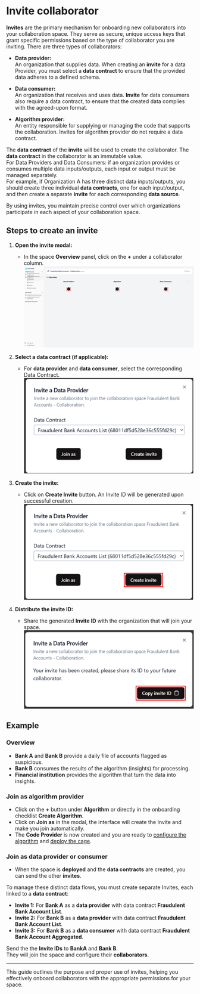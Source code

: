 # Invite collaborator

**Invites** are the primary mechanism for onboarding new collaborators into your collaboration space. They serve as secure, unique access keys that grant specific permissions based on the type of collaborator you are inviting. There are three types of collaborators:

- **Data provider:**  
  An organization that supplies data. When creating an **invite** for a data Provider, you must select a **data contract** to ensure that the provided data adheres to a defined schema.

- **Data consumer:**  
  An organization that receives and uses data. **Invite** for data consumers also require a data contract, to ensure that the created data complies with the agreed-upon format.

- **Algorithm provider:**  
  An entity responsible for supplying or managing the code that supports the collaboration. Invites for algorithm provider do not require a data contract.

The **data contract** of the **invite** will be used to create the collaborator. The **data contract** in the collaborator is an immutable value.  
For Data Providers and Data Consumers: if an organization provides or consumes multiple data inputs/outputs, each input or output must be managed separately.  
For example, if Organization A has three distinct data inputs/outputs, you should create three individual **data contracts**, one for each input/output, and then create a separate **invite** for each corresponding **data source**.

By using invites, you maintain precise control over which organizations participate in each aspect of your collaboration space.

## Steps to create an invite

1. **Open the invite modal:**

   - In the space **Overview** panel, click on the **+** under a collaborator column.  
     ![empty space overview](img/empty_space.png)

2. **Select a data contract (if applicable):**

   - For **data provider** and **data consumer**, select the corresponding Data Contract.
     ![create invite ](img/16_invite_data_provider_withDC.png)

3. **Create the invite:**

   - Click on **Create Invite** button. An Invite ID will be generated upon successful creation.
     ![create invite ](img/16_invite_data_provider_withDC_create.png)

4. **Distribute the invite ID:**
   - Share the generated **Invite ID** with the organization that will join your space.
     ![create invite ](img/17_invite_data_provider_copy_invite.png)

## Example

### Overview

- **Bank A** and **Bank B** provide a daily file of accounts flagged as suspicious.
- **Bank B** consumes the results of the algorithm (insights) for processing.
- **Financial institution** provides the algorithm that turn the data into insights.

### Join as algorithm provider

- Click on the **+** button under **Algorithm** or directly in the onboarding checklist **Create Algorithm**.
- Click on **Join as** in the modal, the interface will create the Invite and make you join automatically.
- The **Code Provider** is now created and you are ready to [configure the algorithm](/docs/user-manual/code-provider/configure-collaborator/general) and [deploy the cage](/docs/user-manual/collaboration-space-owner/cage-management/deploy-cage).

### Join as data provider or consumer

- When the space is **deployed** and the **data contracts** are created, you can send the other **invites**.

To manage these distinct data flows, you must create separate Invites, each linked to a **data contract**:

- **Invite 1:** For **Bank A** as a **data provider** with data contract **Fraudulent Bank Account List**.
- **Invite 2:** For **Bank B** as a **data provider** with data contract **Fraudulent Bank Account List**.
- **Invite 3:** For **Bank B** as a **data consumer** with data contract **Fraudulent Bank Account Aggregated**.

Send the the **Invite IDs** to **BankA** and **Bank B**.  
They will join the space and configure their **collaborators**.

---

This guide outlines the purpose and proper use of invites, helping you effectively onboard collaborators with the appropriate permissions for your space.
